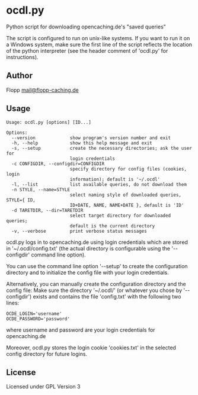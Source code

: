 ocdl.py
=======

Python script for downloading opencaching.de's "saved queries"

The script is configured to run on unix-like systems. If you want to run it on
a Windows system, make sure the first line of the script reflects the location
of the python interpreter (see the header comment of 'ocdl.py' for instructions).

Author
------
Flopp <mail@flopp-caching.de>

Usage
-----

    Usage: ocdl.py [options] [ID...]
    
    Options:
      --version             show program's version number and exit
      -h, --help            show this help message and exit
      -s, --setup           create the necessary directories; ask the user for 
                            login credentials
      -c CONFIGDIR, --configdir=CONFIGDIR
                            specify directory for config files (cookies, login
                            information); default is '~/.ocdl'
      -l, --list            list available queries, do not download them
      -n STYLE, --name=STYLE
                            select naming style of downloaded queries, STYLE={ ID,
                            ID+DATE, NAME, NAME+DATE }, default is 'ID'
      -d TARETDIR, --dir=TARETDIR
                            select target directory for downloaded queries;
                            default is the current directory
      -v, --verbose         print verbose status messages


ocdl.py logs in to opencaching.de using login credentials which are stored
in '~/.ocdl/config.txt' (the actual directory is configurable using the
'--configdir' command line option).

You can use the command line option '--setup' to create the configuration
directory and to initialize the config file with your login credentials.

Alternatively, you can manually create the configuration directory and
the config file:
Make sure the directory '~/.ocdl/' (or whatever you chose by
'--configdir') exists and contains the file 'config.txt' with the
following two lines:

    OCDE_LOGIN='username'
    OCDE_PASSWORD='password'

where username and password are your login credentials for opencaching.de

Moreover, ocdl.py stores the login cookie 'cookies.txt' in the selected  
config directory for future logins.

License
-------
Licensed under GPL Version 3
